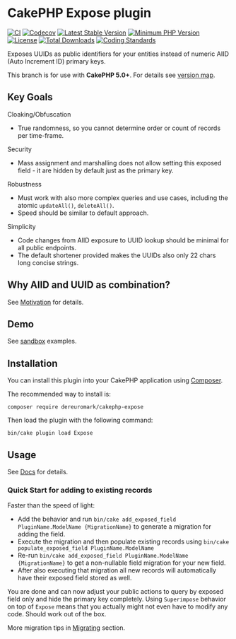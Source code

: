 # CakePHP Expose plugin

[![CI](https://github.com/dereuromark/cakephp-expose/actions/workflows/ci.yml/badge.svg?branch=master)](https://github.com/dereuromark/cakephp-expose/actions/workflows/ci.yml?query=branch%3Amaster)
[![Codecov](https://img.shields.io/codecov/c/github/dereuromark/cakephp-expose/master.svg)](https://codecov.io/gh/dereuromark/cakephp-expose)
[![Latest Stable Version](https://poser.pugx.org/dereuromark/cakephp-expose/v/stable.svg)](https://packagist.org/packages/dereuromark/cakephp-expose)
[![Minimum PHP Version](https://img.shields.io/badge/php-%3E%3D%208.1-8892BF.svg)](https://php.net/)
[![License](https://poser.pugx.org/dereuromark/cakephp-expose/license.svg)](LICENSE)
[![Total Downloads](https://poser.pugx.org/dereuromark/cakephp-expose/d/total.svg)](https://packagist.org/packages/dereuromark/cakephp-expose)
[![Coding Standards](https://img.shields.io/badge/cs-PSR--2--R-yellow.svg)](https://github.com/php-fig-rectified/fig-rectified-standards)

Exposes UUIDs as public identifiers for your entities instead of numeric AIID (Auto Increment ID) primary keys.

This branch is for use with **CakePHP 5.0+**. For details see [version map](https://github.com/dereuromark/cakephp-expose/wiki#cakephp-version-map).

## Key Goals
Cloaking/Obfuscation
- True randomness, so you cannot determine order or count of records per time-frame.

Security
- Mass assignment and marshalling does not allow setting this exposed field - it are hidden by default just as the primary key.

Robustness
- Must work with also more complex queries and use cases, including the atomic `updateAll()`, `deleteAll()`.
- Speed should be similar to default approach.

Simplicity
- Code changes from AIID exposure to UUID lookup should be minimal for all public endpoints.
- The default shortener provided makes the UUIDs also only 22 chars long concise strings.

## Why AIID and UUID as combination?
See [Motivation](docs/Motivation.md) for details.

## Demo
See [sandbox](https://sandbox4.dereuromark.de/sandbox/expose-examples) examples.

## Installation

You can install this plugin into your CakePHP application using [Composer](https://getcomposer.org/).

The recommended way to install is:

```
composer require dereuromark/cakephp-expose
```

Then load the plugin with the following command:
```
bin/cake plugin load Expose
```

## Usage

See [Docs](/docs) for details.

### Quick Start for adding to existing records

Faster than the speed of light:

- Add the behavior and run `bin/cake add_exposed_field PluginName.ModelName {MigrationName}` to generate a migration for adding the field.
- Execute the migration and then populate existing records using `bin/cake populate_exposed_field PluginName.ModelName`
- Re-run `bin/cake add_exposed_field PluginName.ModelName {MigrationName}` to get a non-nullable field migration for your new field.
- After also executing that migration all new records will automatically have their exposed field stored as well.

You are done and can now adjust your public actions to query by exposed field only and hide the primary key completely.
Using `Superimpose` behavior on top of `Expose` means that you actually might not even have to modify any code.
Should work out of the box.

More migration tips in [Migrating](docs/Migrating.md) section.
